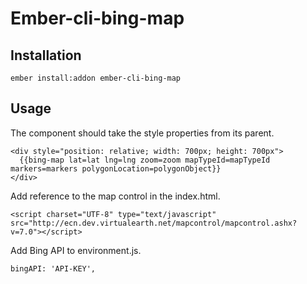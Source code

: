 # Ember-cli-bing-map

## Installation

```
ember install:addon ember-cli-bing-map
``` 

## Usage

The component should take the style properties from its parent.

```
<div style="position: relative; width: 700px; height: 700px">
  {{bing-map lat=lat lng=lng zoom=zoom mapTypeId=mapTypeId markers=markers polygonLocation=polygonObject}}
</div>

```
Add reference to the map control in the index.html.

```
<script charset="UTF-8" type="text/javascript" src="http://ecn.dev.virtualearth.net/mapcontrol/mapcontrol.ashx?v=7.0"></script>
```
Add Bing API to environment.js.

```
bingAPI: 'API-KEY',
```



